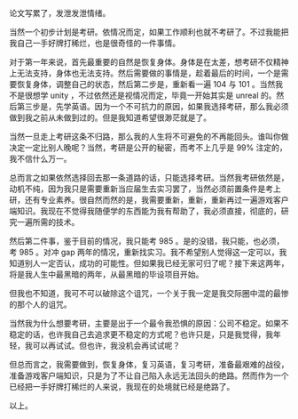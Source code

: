 论文写累了，发泄发泄情绪。

当然一个初步计划是考研。依情况而定，如果工作顺利也就不考研了。不过我能把我自己一手好牌打稀烂，也是很奇怪的一件事情。

对于第一年来说，首先最重要的自然是恢复身体。身体是在太差，想考研不仅精神上无法支持，身体也无法支持。然后需要做的事情是，趁着最后的时间，一个是需要恢复身体，调整自己的状态，然后第二步是，重新看一遍 104 与 101 。当然我不是很想学 unity ，不过依然还是视情况而定，毕竟一开始其实是 unreal 的。然后第三步是，先学英语。因为一个不可抗力的原因，如果我选择考研，那么我必须做到我之前从未做到过的。但是我知道希望很渺茫就是了。

当然一旦走上考研这条不归路，那么我的人生将不可避免的不再能回头。谁叫你做决定一定比别人晚呢？当然，考研是公开的秘密，而考不上几乎是 99% 注定的，我不信什么万一。

总而言之如果依然选择回去那一条道路的话，只能选择考研。当然我考研依然是，动机不纯，因为我只是需要重新当应届生去实习罢了，当然必须前置条件是考上研，还有专业素养。很自然而然的是，我需要重新，重新，重新再过一遍游戏客户端知识。我现在不觉得我随便学的东西能为我有帮助了，我必须直接，彻底的，研究一遍所需的技术。

然后第二件事，鉴于目前的情况，我只能考 985 。是的没错，我只能，也必须，考 985 。对冲 gap 两年的情况，重新找实习。我不希望别人觉得这一定可以，我知道别人一定否认，成功的可能性。但如果我已经无家可归了呢？接下来这两年，将是我人生中最黑暗的两年，从最黑暗的毕设项目开始。

但我也不知道，我可不可以破除这个诅咒，一个关于我一定是我交际圈中混的最惨的那个人的诅咒。

当然我为什么想要考研，主要是出于一个最令我恐惧的原因：公司不稳定。如果不稳定的话，也许我自己去追求更不稳定的方式呢？也许只是，只是我觉得，我年轻，我可以再试试。但也许，我没机会再试试呢？

但总而言之，我需要做到，恢复身体，复习英语，复习考研，准备最艰难的战役，准备游戏客户端知识，只是为了不让自己陷入永远无法回头的绝路。然而作为一个已经把一手好牌打稀烂的人来说，我现在的处境就已经是绝路了。

以上。